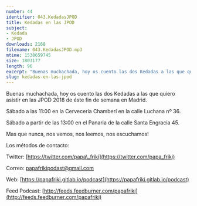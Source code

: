 ```yaml
---
number: 44
identifier: 043.KedadasJPOD
title: Kedadas en las JPOD
subject:
- Kedada
- JPOD
downloads: 2168
filename: 043.KedadasJPOD.mp3
mtime: 1538659745
size: 1803177
length: 96
excerpt: "Buenas muchachada, hoy os cuento las dos Kedadas a las que quiero asistir en las JPOD 2018 de éste fin de semana en Madrid.  \n\nSábado a las 11:00 en la Cerveceria Chamberí en la calle Luchana nº 36.\n\nSábado a partir de las 13:00 en el Panaria de la calle Santa Engracia 45."
slug: kedadas-en-las-jpod
---
```

Buenas muchachada, hoy os cuento las dos Kedadas a las que quiero asistir en las JPOD 2018 de éste fin de semana en Madrid.

Sábado a las 11:00 en la Cerveceria Chamberí en la calle Luchana nº 36.

Sábado a partir de las 13:00 en el Panaria de la calle Santa Engracia 45.

Mas que nunca, nos vemos, nos leemos, nos escuchamos!

Los métodos de contacto:

Twitter: [https://twitter.com/papa\_friki](https://twitter.com/papa_friki)

Correo: [papafrikipodast@gmail.com](https://archive.org/details/papafrikipodast@gmail.com)

Web: [https://papafriki.gitlab.io/podcast](https://papafriki.gitlab.io/podcast)

Feed Podcast: [http://feeds.feedburner.com/papafriki](http://feeds.feedburner.com/papafriki)